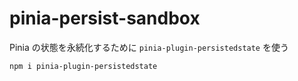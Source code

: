 # pinia-persist-sandbox

Pinia の状態を永続化するために `pinia-plugin-persistedstate` を使う


```
npm i pinia-plugin-persistedstate
```


